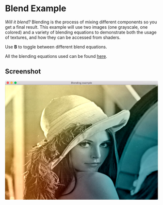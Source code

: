 # Blend Example

*Will it blend?* Blending is the process of mixing different components so
you get a final result. This example will use two images (one grayscale, one
colored) and a variety of blending equations to demonstrate both the usage of
textures, and how they can be accessed from shaders.

Use **B** to toggle between different blend equations.

All the blending equations used can be found [here](http://docs.gimp.org/en/gimp-concepts-layer-modes.html).

## Screenshot

![Texturing Example](screenshot.png)
